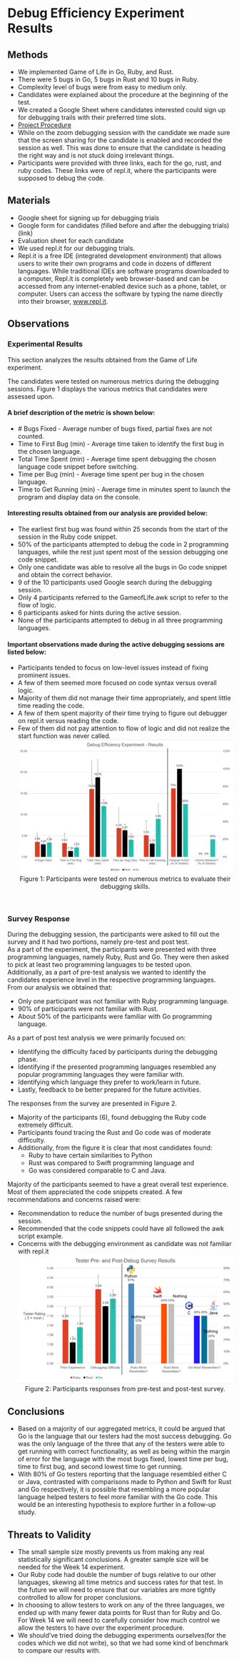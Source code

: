 # Debug Efficiency Experiment Results

## Methods
* We implemented Game of Life in Go, Ruby, and Rust. 
* There were 5 bugs in Go, 5 bugs in Rust and 10 bugs in Ruby.
* Complexity level of bugs were from easy to medium only.
* Candidates were explained about the procedure at the beginning of the test.
* We created a Google Sheet where candidates interested could sign up for debugging trails with their preferred time slots.
* [Project Procedure](docs/test_protocol.pdf)
* While on the zoom debugging session with the candidate we made sure that the screen sharing for the candidate is enabled and recorded the session as well. This was done to ensure that the candidate is heading the right way and is not stuck doing irrelevant things.
* Participants were provided with three links, each for the go, rust, and ruby codes. These links were of repl.it, where the participants were supposed to debug the code.

## Materials
* Google sheet for signing up for debugging trials 
* Google form for candidates (filled before and after the debugging trials) (link)
* Evaluation sheet for each candidate
* We used repl.it for our debugging trials.
* Repl.it is a free IDE (integrated development environment) that allows users to write their own programs and code in dozens of different languages. While traditional IDEs are software programs downloaded to a computer, Repl.it is completely web browser-based and can be accessed from any internet-enabled device such as a phone, tablet, or computer. Users can access the software by typing the name directly into their browser, www.repl.it. 


## Observations

### Experimental Results
This section analyzes the results obtained from the Game of Life experiment. 

The candidates were tested on numerous metrics during the debugging sessions. Figure 1 displays the various metrics that candidates were assessed upon.
<br />
#### A brief description of the metric is shown below:
* \# Bugs Fixed - Average number of bugs fixed, partial fixes are not counted.
* Time to First Bug (min) - Average time taken to identify the first bug in the chosen language.
* Total Time Spent (min) - Average time spent debugging the chosen language code snippet before switching.
* Time per Bug (min) - Average time spent per bug in the chosen language.
* Time to Get Running (min) - Average time in minutes spent to launch the program and display data on the console.

#### Interesting results obtained from our analysis are provided below:
* The earliest first bug was found within 25 seconds from the start of the session in the Ruby code snippet.
* 50% of the participants attempted to debug the code in 2 programming languages, while the rest just spent most of the session debugging one code snippet.
* Only one candidate was able to resolve all the bugs in Go code snippet and obtain the correct behavior.
* 9 of the 10 participants used Google search during the debugging session.
* Only 4 participants referred to the GameofLife.awk script to refer to the flow of logic.
* 6 participants asked for hints during the active session.
* None of the participants attempted to debug in all three programming languages.

#### Important observations made during the active debugging sessions are listed below:
* Participants tended to focus on low-level issues instead of fixing prominent issues.
* A few of them seemed more focused on code syntax versus overall logic.
* Majority of them did not manage their time appropriately, and spent little time reading the code.
* A few of them spent majority of their time trying to figure out debugger on repl.it versus reading the code.
* Few of them did not pay attention to flow of logic and did not realize the start function was never called.
![Experimental Results](data/tester_results.png)<div align="center">Figure 1: Participants were tested on numerous metrics to evaluate their debugging skills.</div>
<br />

### Survey Response
During the debugging session, the participants were asked to fill out the survey and it had two portions, namely pre-test and post test.
<br />
As a part of the experiment, the participants were presented with three programming languages, namely Ruby, Rust and Go. They were then asked to pick at least two programming languages to be tested upon. 
<br />
Additionally, as a part of pre-test analysis we wanted to identify the candidates experience level in the respective programming languages. From our analysis we obtained that:
* Only one participant was not familiar with Ruby programming language.
* 90% of participants were not familiar with Rust.
* About 50% of the participants were familiar with Go programming language.

As a part of post test analysis we were primarily focused on:
* Identifying the difficulty faced by participants during the debugging phase.
* Identifying if the presented programming languages resembled any popular programming languages they were familiar with.
* Identifying which language they prefer to work/learn in future.
* Lastly, feedback to be better prepared for the future activities.

The responses from the survey are presented in Figure 2.
* Majority of the participants (6), found debugging the Ruby code extremely difficult.
* Participants found tracing the Rust and Go code was of moderate difficulty.
* Additionally, from the figure it is clear that most candidates found:
  * Ruby to have certain similarities to Python
  * Rust was compared to Swift programming language and
  * Go was considered comparable to C and Java.

Majority of the participants seemed to have a great overall test experience. Most of them appreciated the code snippets created. A few recommendations and concerns raised were:
* Recommendation to reduce the number of bugs presented during the session.
* Recommended that the code snippets could have all followed the awk script example.
* Concerns with the debugging environment as candidate was not familiar with repl.it
![Survey Responses](data/survey_results.png) <div align="center">Figure 2: Participants responses from pre-test and post-test survey.</div>

## Conclusions
* Based on a majority of our aggregated metrics, it could be argued that Go is the language that our testers had the most success debugging. Go was the only language of the three that any of the testers were able to get running with correct functionality, as well as being within the margin of error for the language with the most bugs fixed, lowest time per bug, time to first bug, and second lowest time to get running.
* With 80% of Go testers reporting that the language resembled either C or Java, contrasted with comparisons made to Python and Swift for Rust and Go respectively, it is possible that resembling a more popular language helped testers to feel more familiar with the Go code. This would be an interesting hypothesis to explore further in a follow-up study.
## Threats to Validity
* The small sample size mostly prevents us from making any real statistically significant conclusions. A greater sample size will be needed for the Week 14 experiment.
* Our Ruby code had double the number of bugs relative to our other languages, skewing all time metrics and success rates for that test. In the future we will need to ensure that our variables are more tightly controlled to allow for proper conclusions.
* In choosing to allow testers to work on any of the three languages, we ended up with many fewer data points for Rust than for Ruby and Go. For Week 14 we will need to carefully consider how much control we allow the testers to have over the experiment procedure.
* We should’ve tried doing the debugging experiments ourselves(for the codes which we did not write), so that we had some kind of benchmark to compare our results with.
